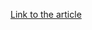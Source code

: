 [Link to the article](https://virusbulletin.com/blog/2018/04/gravityrat-malware-takes-your-systems-temperature/)
